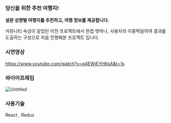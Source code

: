 ### 당신을 위한 추천 여행지!

**설문 성향별 여행지를 추천하고, 여행 정보를 제공합니다.**

커뮤니티 속성이 짙었던 이전 프로젝트에서 한겹 벗어나, 사용자의 이중택일하여 결과를 도출하는 구성으로 처음 진행해본 프로젝트 입니다.

### 시연영상
https://www.youtube.com/watch?v=q4EWjEYH6sA&t=1s

### 와이어프레임
![Untitled](https://user-images.githubusercontent.com/54390853/194763238-31866ab8-73eb-4efb-a33d-27d7f0f0461a.png)

### 사용기술
React , Redux

